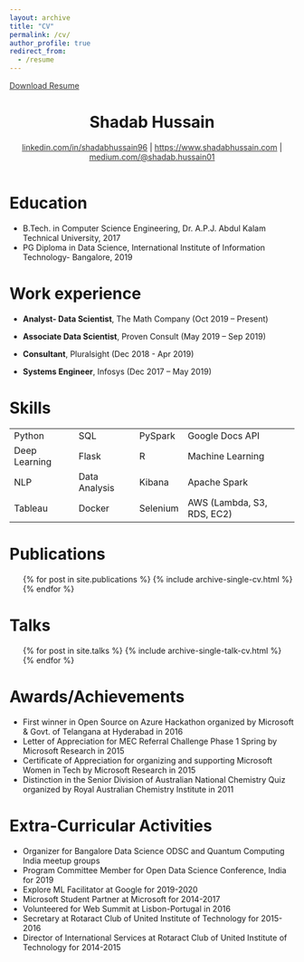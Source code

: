 ```yaml
---
layout: archive
title: "CV"
permalink: /cv/
author_profile: true
redirect_from:
  - /resume
---
```


<a href="http://bit.ly/ShadabResume" style="color: #333333;">Download Resume</a>
<center><h1>Shadab Hussain</h1></center>
<center> <a href="linkedin.com/in/shadabhussain96" style="color: #333333;">linkedin.com/in/shadabhussain96</a> | <a href="https://www.shadabhussain.com" style="color: #333333;">https://www.shadabhussain.com</a> | <a href="medium.com/@shadab.hussain01" style="color: #333333;">medium.com/@shadab.hussain01</a> </center>
<br>

Education
======
* B.Tech. in Computer Science Engineering, Dr. A.P.J. Abdul Kalam Technical University, 2017
* PG Diploma in Data Science, International Institute of Information Technology- Bangalore, 2019


Work experience
======
* <b>Analyst- Data Scientist</b>, The Math Company (Oct 2019 – Present)
  
* <b>Associate Data Scientist</b>, Proven Consult (May 2019 – Sep 2019)
  
* <b>Consultant</b>, Pluralsight (Dec 2018 - Apr 2019)
  
* <b>Systems Engineer</b>, Infosys (Dec 2017 – May 2019)


Skills
======
<table border="0">
    <tbody>
        <tr>
            <td>Python</td>
            <td>SQL</td>
            <td>PySpark</td>
            <td>Google Docs API</td>
        </tr>
        <tr>
            <td>Deep Learning</td>
            <td>Flask</td>
            <td>R</td>
            <td>Machine Learning</td>
        </tr>
        <tr>
            <td>NLP</td>
            <td>Data Analysis</td>
            <td>Kibana</td>
            <td>Apache Spark</td>
        </tr>
        <tr>
            <td>Tableau</td>
            <td>Docker</td>
            <td>Selenium</td>
            <td>AWS (Lambda, S3, RDS, EC2)</td>
        </tr>
    </tbody>
</table>
 
 
Publications
======
  <ul>{% for post in site.publications %}
    {% include archive-single-cv.html %}
  {% endfor %}</ul>


Talks
======
  <ul>{% for post in site.talks %}
    {% include archive-single-talk-cv.html %}
  {% endfor %}</ul>


Awards/Achievements
======
* First winner in Open Source on Azure Hackathon organized by Microsoft & Govt. of Telangana at Hyderabad in 2016
* Letter of Appreciation for MEC Referral Challenge Phase 1 Spring by Microsoft Research in 2015
* Certificate of Appreciation for organizing and supporting Microsoft Women in Tech by Microsoft Research in 2015
* Distinction in the Senior Division of Australian National Chemistry Quiz organized by Royal Australian Chemistry Institute in 2011



Extra-Curricular Activities
======
* Organizer for Bangalore Data Science ODSC and Quantum Computing India meetup groups
* Program Committee Member for Open Data Science Conference, India for 2019
* Explore ML Facilitator at Google for 2019-2020
* Microsoft Student Partner at Microsoft for 2014-2017
* Volunteered for Web Summit at Lisbon-Portugal in 2016
* Secretary at Rotaract Club of United Institute of Technology for 2015-2016
* Director of International Services at Rotaract Club of United Institute of Technology for 2014-2015
